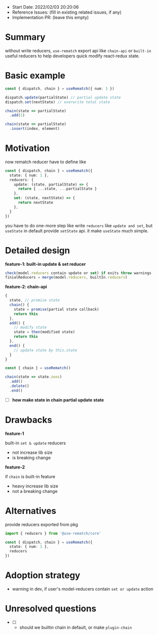- Start Date: 2022/02/03 20:20:06
- Reference Issues: (fill in existing related issues, if any)
- Implementation PR: (leave this empty)

# Summary

without write reducers, `use-rematch` export api like `chain-api` or `built-in` useful reducers to help developers quick modify react-redux state.

# Basic example

```ts
const { dispatch, chain } = useRematch({ num: 1 })

dispatch.update(partialState) // partial update state
dispatch.set(nextState) // overwrite total state

chain(state => partialState)
  .add(1)

chain(state => partialState)
  .insert(index, element)
```

# Motivation

now rematch reducer have to define like

```ts
const { dispatch, chain } = useRematch({
  state: { num: 1 },
  reducers: {
    update: (state, partialState) => {
      return { ...state, ...partialState }
    },
    set: (state, nextState) => {
      return nextState
    },
  }
})
```

you have to do one-more step like write `reducers` like `update and set`, but `useState` in default provide `setState` api. it make `useState` much simple.

# Detailed design

**feature-1: built-in update & set reducer**

```ts
check(model.reducers contain update or set) if exits throw warnings
finialReducers = merge(model.reducers, builtIn.reducers)
```

**feature-2: chain-api**

```ts
{
  state, // promise state
  chain() {
    state = promise(partial state callback)
    return this
  },
  add() {
    // modify state
    state = then(modified state)
    return this
  },
  end() {
    // update state by this.state
  }
}

const { chain } = useRematch()

chain(state => state.zoos)
  .add()
  .delete()
  .end()
```

- [ ] **how make state in chain partial update state**

# Drawbacks

**feature-1**

built-in `set & update` reducers

- not increase lib size
- is breaking change

**feature-2**

if `chain` is built-in feature

- heavy increase lib size
- not a breaking change

# Alternatives

provide reducers exported from pkg

```ts
import { reducers } from '@use-rematch/core'

const { dispatch, chain } = useRematch({
  state: { num: 1 },
  reducers
})
```

# Adoption strategy

- warning in dev, if user's model-reducers contain `set or update` action

# Unresolved questions

- [ ] - should we builtin chain in default, or make `plugin-chain`
